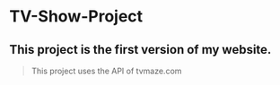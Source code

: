 # TV-Show-Project
## This project is the first version of my website. 
> This project uses the API of tvmaze.com
